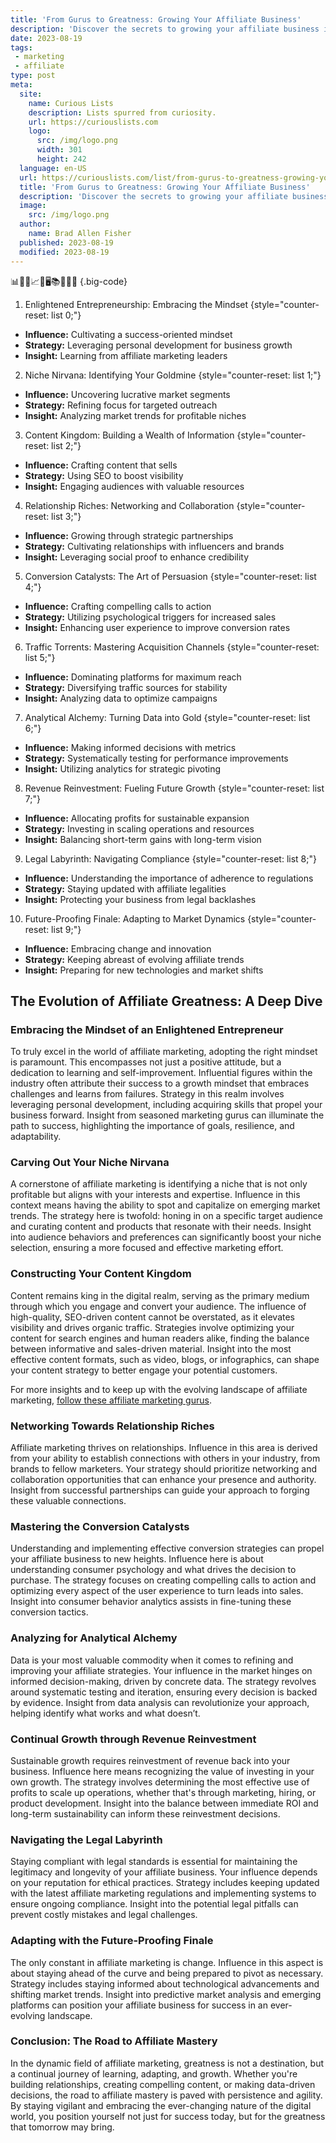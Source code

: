 ```yaml
---
title: 'From Gurus to Greatness: Growing Your Affiliate Business'
description: 'Discover the secrets to growing your affiliate business in "From Gurus to Greatness." Gain curious insights from industry experts and achieve greatness.'
date: 2023-08-19
tags:
 - marketing
 - affiliate
type: post
meta:
  site:
    name: Curious Lists
    description: Lists spurred from curiosity.
    url: https://curiouslists.com
    logo:
      src: /img/logo.png
      width: 301
      height: 242
  language: en-US
  url: https://curiouslists.com/list/from-gurus-to-greatness-growing-your-affiliate-business
  title: 'From Gurus to Greatness: Growing Your Affiliate Business'
  description: 'Discover the secrets to growing your affiliate business in "From Gurus to Greatness." Gain curious insights from industry experts and achieve greatness.'
  image:
    src: /img/logo.png
  author:
    name: Brad Allen Fisher
  published: 2023-08-19
  modified: 2023-08-19
---
```



📊🌟💼📈🔗🖥️📚🧠🚀📢 {.big-code}

1. Enlightened Entrepreneurship: Embracing the Mindset {style="counter-reset: list 0;"}
  - **Influence:** Cultivating a success-oriented mindset
  - **Strategy:** Leveraging personal development for business growth
  - **Insight:** Learning from affiliate marketing leaders

2. Niche Nirvana: Identifying Your Goldmine {style="counter-reset: list 1;"}
  - **Influence:** Uncovering lucrative market segments
  - **Strategy:** Refining focus for targeted outreach
  - **Insight:** Analyzing market trends for profitable niches

3. Content Kingdom: Building a Wealth of Information {style="counter-reset: list 2;"}
  - **Influence:** Crafting content that sells
  - **Strategy:** Using SEO to boost visibility
  - **Insight:** Engaging audiences with valuable resources

4. Relationship Riches: Networking and Collaboration {style="counter-reset: list 3;"}
  - **Influence:** Growing through strategic partnerships
  - **Strategy:** Cultivating relationships with influencers and brands
  - **Insight:** Leveraging social proof to enhance credibility

5. Conversion Catalysts: The Art of Persuasion {style="counter-reset: list 4;"}
  - **Influence:** Crafting compelling calls to action
  - **Strategy:** Utilizing psychological triggers for increased sales
  - **Insight:** Enhancing user experience to improve conversion rates

6. Traffic Torrents: Mastering Acquisition Channels {style="counter-reset: list 5;"}
  - **Influence:** Dominating platforms for maximum reach
  - **Strategy:** Diversifying traffic sources for stability
  - **Insight:** Analyzing data to optimize campaigns

7. Analytical Alchemy: Turning Data into Gold {style="counter-reset: list 6;"}
  - **Influence:** Making informed decisions with metrics
  - **Strategy:** Systematically testing for performance improvements
  - **Insight:** Utilizing analytics for strategic pivoting
  
8. Revenue Reinvestment: Fueling Future Growth {style="counter-reset: list 7;"}
  - **Influence:** Allocating profits for sustainable expansion
  - **Strategy:** Investing in scaling operations and resources
  - **Insight:** Balancing short-term gains with long-term vision

9. Legal Labyrinth: Navigating Compliance {style="counter-reset: list 8;"}
  - **Influence:** Understanding the importance of adherence to regulations
  - **Strategy:** Staying updated with affiliate legalities
  - **Insight:** Protecting your business from legal backlashes

10. Future-Proofing Finale: Adapting to Market Dynamics {style="counter-reset: list 9;"}
  - **Influence:** Embracing change and innovation
  - **Strategy:** Keeping abreast of evolving affiliate trends
  - **Insight:** Preparing for new technologies and market shifts


## The Evolution of Affiliate Greatness: A Deep Dive

### Embracing the Mindset of an Enlightened Entrepreneur
To truly excel in the world of affiliate marketing, adopting the right mindset is paramount. This encompasses not just a positive attitude, but a dedication to learning and self-improvement. Influential figures within the industry often attribute their success to a growth mindset that embraces challenges and learns from failures. Strategy in this realm involves leveraging personal development, including acquiring skills that propel your business forward. Insight from seasoned marketing gurus can illuminate the path to success, highlighting the importance of goals, resilience, and adaptability.

### Carving Out Your Niche Nirvana
A cornerstone of affiliate marketing is identifying a niche that is not only profitable but aligns with your interests and expertise. Influence in this context means having the ability to spot and capitalize on emerging market trends. The strategy here is twofold: honing in on a specific target audience and curating content and products that resonate with their needs. Insight into audience behaviors and preferences can significantly boost your niche selection, ensuring a more focused and effective marketing effort.

### Constructing Your Content Kingdom
Content remains king in the digital realm, serving as the primary medium through which you engage and convert your audience. The influence of high-quality, SEO-driven content cannot be overstated, as it elevates visibility and drives organic traffic. Strategies involve optimizing your content for search engines and human readers alike, finding the balance between informative and sales-driven material. Insight into the most effective content formats, such as video, blogs, or infographics, can shape your content strategy to better engage your potential customers.

For more insights and to keep up with the evolving landscape of affiliate marketing, [follow these affiliate marketing gurus](https://curiouslists.com/list/10-affiliate-marketing-gurus-you-should-follow-in-2024).

### Networking Towards Relationship Riches
Affiliate marketing thrives on relationships. Influence in this area is derived from your ability to establish connections with others in your industry, from brands to fellow marketers. Your strategy should prioritize networking and collaboration opportunities that can enhance your presence and authority. Insight from successful partnerships can guide your approach to forging these valuable connections.

### Mastering the Conversion Catalysts
Understanding and implementing effective conversion strategies can propel your affiliate business to new heights. Influence here is about understanding consumer psychology and what drives the decision to purchase. The strategy focuses on creating compelling calls to action and optimizing every aspect of the user experience to turn leads into sales. Insight into consumer behavior analytics assists in fine-tuning these conversion tactics.

### Analyzing for Analytical Alchemy
Data is your most valuable commodity when it comes to refining and improving your affiliate strategies. Your influence in the market hinges on informed decision-making, driven by concrete data. The strategy revolves around systematic testing and iteration, ensuring every decision is backed by evidence. Insight from data analysis can revolutionize your approach, helping identify what works and what doesn’t.

### Continual Growth through Revenue Reinvestment
Sustainable growth requires reinvestment of revenue back into your business. Influence here means recognizing the value of investing in your own growth. The strategy involves determining the most effective use of profits to scale up operations, whether that's through marketing, hiring, or product development. Insight into the balance between immediate ROI and long-term sustainability can inform these reinvestment decisions.

### Navigating the Legal Labyrinth
Staying compliant with legal standards is essential for maintaining the legitimacy and longevity of your affiliate business. Your influence depends on your reputation for ethical practices. Strategy includes keeping updated with the latest affiliate marketing regulations and implementing systems to ensure ongoing compliance. Insight into the potential legal pitfalls can prevent costly mistakes and legal challenges.

### Adapting with the Future-Proofing Finale
The only constant in affiliate marketing is change. Influence in this aspect is about staying ahead of the curve and being prepared to pivot as necessary. Strategy includes staying informed about technological advancements and shifting market trends. Insight into predictive market analysis and emerging platforms can position your affiliate business for success in an ever-evolving landscape.

### Conclusion: The Road to Affiliate Mastery
In the dynamic field of affiliate marketing, greatness is not a destination, but a continual journey of learning, adapting, and growth. Whether you're building relationships, creating compelling content, or making data-driven decisions, the road to affiliate mastery is paved with persistence and agility. By staying vigilant and embracing the ever-changing nature of the digital world, you position yourself not just for success today, but for the greatness that tomorrow may bring.
